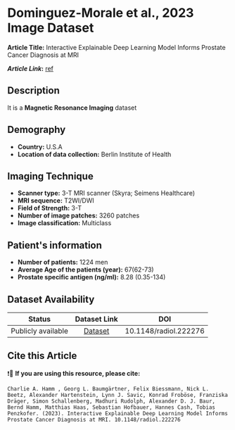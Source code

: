 
# **Dominguez-Morale et al., 2023 Image Dataset**
**Article Title:** Interactive Explainable Deep Learning Model Informs Prostate Cancer Diagnosis at MRI

**_Article Link_:** [ref](https://pubs.rsna.org/doi/pdf/10.1148/radiol.222276)

## **Description**
It is a **Magnetic Resonance Imaging** dataset

## **Demography**
+ **Country:** U.S.A
+ **Location of data collection:** Berlin Institute of Health

## **Imaging Technique**
+ **Scanner type:**   3-T MRI scanner (Skyra; Seimens Healthcare)
+ **MRI sequence:** T2WI/DWI
+ **Field of Strength:** 3-T
+ **Number of image patches:** 3260 patches
+ **Image classification:** Multiclass
  
## **Patient's information**
+ **Number of patients:** 1224 men
+ **Average Age of the patients (year):** 67(62-73)
+ **Prostate specific antigen (ng/ml):** 8.28 (0.35-134)

## **Dataset Availability**

|**Status**|**Dataset Link**|**DOI**|
|:---:|:---:|:---:|
|Publicly available| [Dataset](https://www.cancerimagingarchive.net/nbia-search/?CollectionCriteria=PROSTATEx)| 10.1148/radiol.222276


  
## **Cite this Article**

❗🛑 **If you are using this resource, please cite:**

```
Charlie A. Hamm , Georg L. Baumgärtner, Felix Biessmann, Nick L. Beetz, Alexander Hartenstein, Lynn J. Savic, Konrad Froböse, Franziska Dräger, Simon Schallenberg, Madhuri Rudolph, Alexander D. J. Baur, Bernd Hamm, Matthias Haas, Sebastian Hofbauer, Hannes Cash, Tobias Penzkofer. (2023). Interactive Explainable Deep Learning Model Informs Prostate Cancer Diagnosis at MRI. 10.1148/radiol.222276

```
